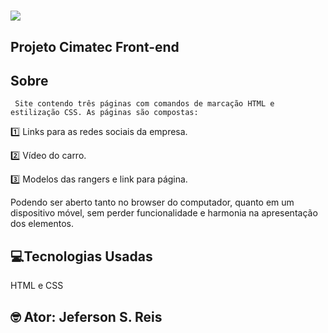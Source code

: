 <h1 align-items:center>
<img src="logo-ford-256">
</h1>
<h2>Projeto Cimatec Front-end</h2>

## Sobre
     Site contendo três páginas com comandos de marcação HTML e estilização CSS. As páginas são compostas: 
 1️⃣ Links para as redes sociais da empresa.

 2️⃣ Vídeo do carro. 

 3️⃣ Modelos das rangers e link para página.

 Podendo ser aberto tanto no browser do computador, quanto em um dispositivo móvel, sem perder funcionalidade e harmonia na apresentação dos elementos.

 ## 💻Tecnologias Usadas 

 HTML e CSS

 ## 🤓 Ator: Jeferson S. Reis 

